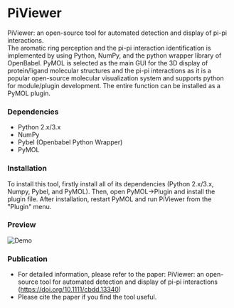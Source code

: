 # PiViewer
PiViewer: an open-source tool for automated detection and display of pi-pi interactions.  
The aromatic ring perception and the pi-pi interaction identification is implemented by using Python, NumPy, and the python wrapper library of OpenBabel. PyMOL is selected as the main GUI for the 3D display of protein/ligand molecular structures and the pi-pi interactions as it is a popular open-source molecular visualization system and supports python for module/plugin development. The entire function can be installed as a PyMOL plugin.

### Dependencies
- Python 2.x/3.x
- NumPy
- Pybel (Openbabel Python Wrapper)
- PyMOL

### Installation
To install this tool, firstly install all of its dependencies (Python 2.x/3.x, Numpy, Pybel, and PyMOL). Then, open PyMOL->Plugin and install the plugin file. After installation, restart PyMOL and run PiViewer from the "Plugin" menu.

### Preview
![Demo](https://github.com/klmh001/PiViewer/raw/master/Demo.png)

### Publication
- For detailed information, please refer to the paper:
PiViewer: an open-source tool for automated detection and display of pi-pi interactions (https://doi.org/10.1111/cbdd.13340)
- Please cite the paper if you find the tool useful.
